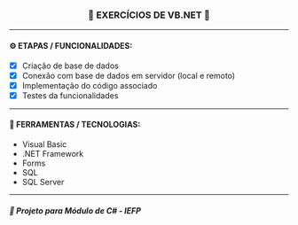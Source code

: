 <h3 align="center"> 
  🚧 EXERCÍCIOS DE VB.NET 🚧
</h3>

---
#### ⚙️ ETAPAS / FUNCIONALIDADES:

- [x] Criação de base de dados
- [x] Conexão com base de dados em servidor (local e remoto)
- [x] Implementação do código associado
- [x] Testes da funcionalidades

---
#### 🔧 FERRAMENTAS / TECNOLOGIAS:

- Visual Basic
- .NET Framework
- Forms 
- SQL
- SQL Server

---
##### 📖 Projeto para Módulo de C# - IEFP

